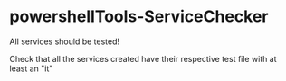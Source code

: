# powershellTools-ServiceChecker
All services should be tested!



Check that all the services created have their respective test file with at least an "it"
